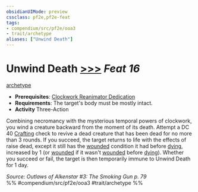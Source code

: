 ```yaml
---
obsidianUIMode: preview
cssclass: pf2e,pf2e-feat
tags:
- compendium/src/pf2e/ooa3
- trait/archetype
aliases: ["Unwind Death"]
---
```

# Unwind Death  [>>>](../../Rules/core-rulebook/chapter-9-playing-the-game.md#Actions "Three-Action") *Feat 16*  
[archetype](../../Rules/traits/archetype.md)  

- **Prerequisites**: [Clockwork Reanimator Dedication](clockwork-reanimator-dedication-ooa3.md)
- **Requirements**: The target's body must be mostly intact.
- **Activity** Three-Action

Combining necromancy with the mysterious temporal powers of clockwork, you wind a creature backward from the moment of its death. Attempt a DC 40 [Crafting](../skills.md#Crafting) check to revive a dead creature that has been dead for no more than 3 rounds. If you succeed, the target returns to life with the effects of raise dead, except it still has the [wounded](../../Rules/conditions.md#Wounded) condition it had before [dying](../../Rules/conditions.md#Dying), increased by 1 (or [wounded](../../Rules/conditions.md#Wounded) if it wasn't [wounded](../../Rules/conditions.md#Wounded) before [dying](../../Rules/conditions.md#Dying)). Whether you succeed or fail, the target is then temporarily immune to Unwind Death for 1 day.

*Source: Outlaws of Alkenstar #3: The Smoking Gun p. 79*  
%% #compendium/src/pf2e/ooa3 #trait/archetype %%